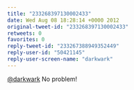 ```yaml
---
title: "233268397130002433"
date: Wed Aug 08 18:28:14 +0000 2012
original-tweet-id: "233268397130002433"
retweets: 0
favorites: 0
reply-tweet-id: "233267388949352449"
reply-user-id: "50421145"
reply-user-screen-name: "darkwark"
---
```

<a href="https://twitter.com/darkwark">@darkwark</a> No problem!
